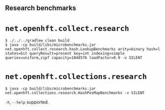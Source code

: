 ## Research benchmarks ##

# `net.openhft.collect.research` #

    $ ./../../gradlew clean build
    $ java -cp build/libs/microbenchmarks.jar net.openhft.collect.research.hash.LookupBenchmarks arity=binary hash=l states=bit queryResult=present key=int indexing=simple queries=uniform,zipf capacity=1048576 loadFactor=0.9 -v SILENT

# `net.openhft.collections.research` #

    $ java -cp build/libs/microbenchmarks.jar net.openhft.collections.research.HashPosMapBenchmarks -v SILENT

`-h`, `--help` supported.

